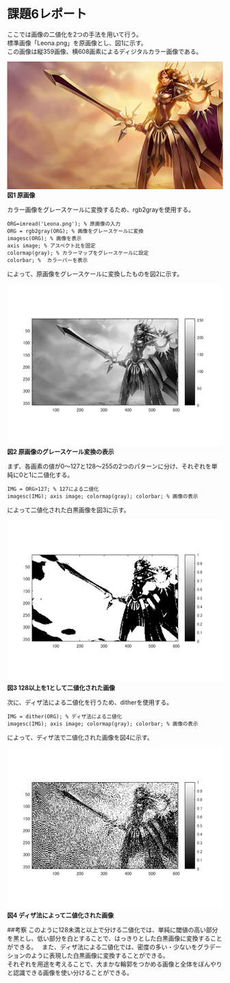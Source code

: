 # 課題6レポート

ここでは画像の二値化を2つの手法を用いて行う。  
標準画像「Leona.png」を原画像とし、図1に示す。  
この画像は縦359画像、横608画素によるディジタルカラー画像である。

![原画像](https://github.com/NKtoho/Image_Processing/blob/master/Leona.png?raw=true)  
**図1 原画像**

カラー画像をグレースケールに変換するため、rgb2grayを使用する。

`ORG=imread('Leona.png'); % 原画像の入力`  
`ORG = rgb2gray(ORG); % 画像をグレースケールに変換`  
`imagesc(ORG); % 画像を表示`  
`axis image; % アスペクト比を固定`  
`colormap(gray); % カラーマップをグレースケールに設定`  
`colorbar; %  カラーバーを表示`  

によって、原画像をグレースケールに変換したものを図2に示す。

![グレースケール](https://github.com/NKtoho/Image_Processing/blob/master/%E8%AA%B2%E9%A1%8C3/%E7%94%BB%E5%83%8F/%E3%83%A2%E3%83%8E%E3%82%AF%E3%83%AD%E7%94%BB%E5%83%8F.png?raw=true)  
**図2 原画像のグレースケール変換の表示**

まず、各画素の値が0～127と128～255の2つのパターンに分け、それぞれを単純に0と1に二値化する。

`IMG = ORG>127; % 127による二値化`  
`imagesc(IMG); axis image; colormap(gray); colorbar; % 画像の表示`  

によって二値化された白黒画像を図3に示す。

![128以上を1として二値化された画像](https://github.com/NKtoho/Image_Processing/blob/master/%E8%AA%B2%E9%A1%8C6/%E7%94%BB%E5%83%8F/128.png?raw=true)  
**図3 128以上を1として二値化された画像**

次に、ディザ法による二値化を行うため、ditherを使用する。

`IMG = dither(ORG); % ディザ法による二値化`  
`imagesc(IMG); axis image; colormap(gray); colorbar; % 画像の表示`  

によって、ディザ法で二値化された画像を図4に示す。

![ディザ法によって二値化された画像](https://github.com/NKtoho/Image_Processing/blob/master/%E8%AA%B2%E9%A1%8C6/%E7%94%BB%E5%83%8F/dither.png?raw=true)  
**図4 ディザ法によって二値化された画像**

##考察
このように128未満と以上で分ける二値化では、単純に閾値の高い部分を黒とし、低い部分を白とすることで、はっきりとした白黒画像に変換することができる。  
また、ディザ法による二値化では、密度の多い・少ないをグラデーションのように表現した白黒画像に変換することができる。  
それぞれを用途を考えることで、大まかな輪郭をつかめる画像と全体をぼんやりと認識できる画像を使い分けることができる。

